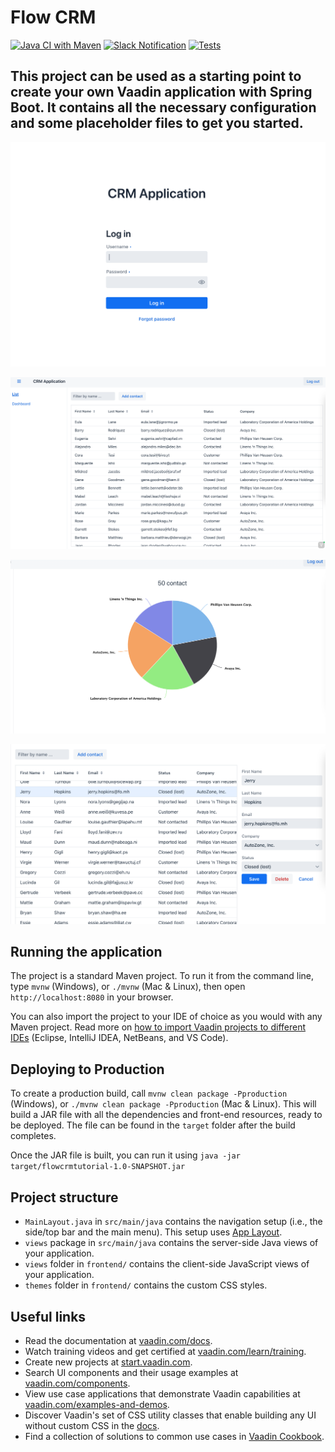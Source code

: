 # Flow CRM

[![Java CI with Maven](https://github.com/a-dubaj/FlowCRM/actions/workflows/maven.yml/badge.svg?branch=master)](https://github.com/a-dubaj/FlowCRM/actions/workflows/maven.yml)
[![Slack Notification](https://github.com/a-dubaj/FlowCRM/actions/workflows/slack-notify.yml/badge.svg?branch=master)](https://github.com/a-dubaj/FlowCRM/actions/workflows/slack-notify.yml)
[![Tests](https://github.com/a-dubaj/FlowCRM/actions/workflows/tests.yml/badge.svg?branch=master)](https://github.com/a-dubaj/FlowCRM/actions/workflows/tests.yml)

This project can be used as a starting point to create your own Vaadin application with Spring Boot.
It contains all the necessary configuration and some placeholder files to get you started.
-----
![image](./assets/1.png)

![image](./assets/2.png)

![image](./assets/3.png)

![image](./assets/4.png)

## Running the application

The project is a standard Maven project. 
To run it from the command line, type `mvnw` (Windows), or `./mvnw` (Mac & Linux), then open
`http://localhost:8080` in your browser.

You can also import the project to your IDE of choice as you would with any
Maven project. Read more on [how to import Vaadin projects to different 
IDEs](https://vaadin.com/docs/latest/flow/guide/step-by-step/importing) (Eclipse, IntelliJ IDEA, NetBeans, and VS Code).

## Deploying to Production

To create a production build, call `mvnw clean package -Pproduction` (Windows),
or `./mvnw clean package -Pproduction` (Mac & Linux).
This will build a JAR file with all the dependencies and front-end resources,
ready to be deployed. The file can be found in the `target` folder after the build completes.

Once the JAR file is built, you can run it using
`java -jar target/flowcrmtutorial-1.0-SNAPSHOT.jar`

## Project structure

- `MainLayout.java` in `src/main/java` contains the navigation setup (i.e., the
  side/top bar and the main menu). This setup uses
  [App Layout](https://vaadin.com/components/vaadin-app-layout).
- `views` package in `src/main/java` contains the server-side Java views of your application.
- `views` folder in `frontend/` contains the client-side JavaScript views of your application.
- `themes` folder in `frontend/` contains the custom CSS styles.

## Useful links

- Read the documentation at [vaadin.com/docs](https://vaadin.com/docs).
- Watch training videos and get certified at [vaadin.com/learn/training](https://vaadin.com/learn/training).
- Create new projects at [start.vaadin.com](https://start.vaadin.com/).
- Search UI components and their usage examples at [vaadin.com/components](https://vaadin.com/components).
- View use case applications that demonstrate Vaadin capabilities at [vaadin.com/examples-and-demos](https://vaadin.com/examples-and-demos).
- Discover Vaadin's set of CSS utility classes that enable building any UI without custom CSS in the [docs](https://vaadin.com/docs/latest/ds/foundation/utility-classes). 
- Find a collection of solutions to common use cases in [Vaadin Cookbook](https://cookbook.vaadin.com/).

